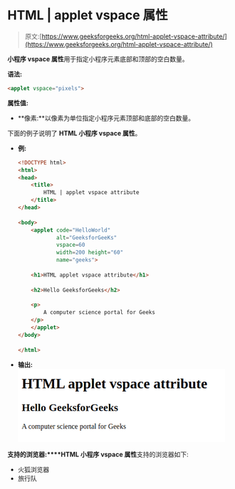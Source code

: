 # HTML | applet vspace 属性

> 原文:[https://www.geeksforgeeks.org/html-applet-vspace-attribute/](https://www.geeksforgeeks.org/html-applet-vspace-attribute/)

**小程序 vspace 属性**用于指定小程序元素底部和顶部的空白数量。

**语法:**

```html
<applet vspace="pixels">
```

**属性值:**

*   **像素:**以像素为单位指定小程序元素顶部和底部的空白数量。

下面的例子说明了 **HTML 小程序 vspace 属性**。

*   **例:**

    ```html
    <!DOCTYPE html>
    <html>
    <head>
        <title>
            HTML | applet vspace attribute
        </title>
    </head>

    <body>
        <applet code="HelloWorld" 
                alt="GeeksforGeeKs" 
                vspace=60  
                width=200 height="60" 
                name="geeks">

        <h1>HTML applet vspace attribute</h1>

        <h2>Hello GeeksforGeeks</h2>

        <p>
            A computer science portal for Geeks
        </p>
        </applet>
    </body>

    </html>     
    ```

*   **输出:** ![](img/ad1c31817523e71711159aba37a9d6aa.png)

**支持的浏览器:****HTML 小程序 vspace 属性**支持的浏览器如下:

*   火狐浏览器
*   旅行队
